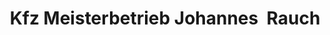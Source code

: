 ---
title: "Kfz Meisterbetrieb Johannes ﻿ Rauch"
url: /brakel/kfz-meisterbetrieb-johannes-rauch/
shop: Autowerkstatt
---